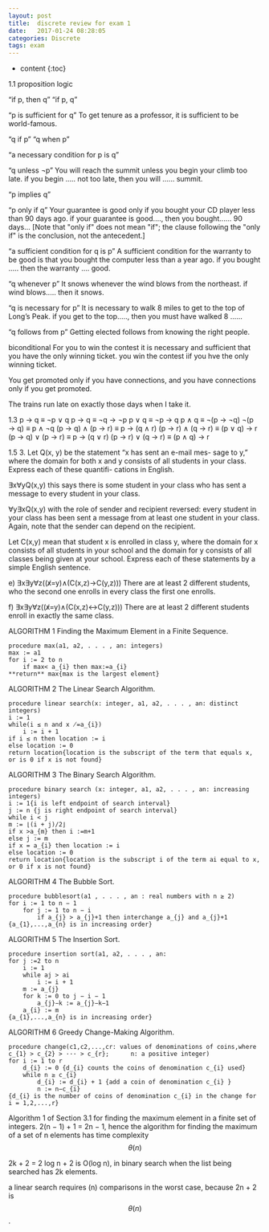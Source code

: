 ```yaml
---
layout: post
title:  discrete review for exam 1
date:   2017-01-24 08:28:05
categories: Discrete
tags: exam
---
```

* content
{:toc}

1.1 proposition logic 

“if p, then q”
“if p, q”

“p is sufficient for q”
To get tenure as a professor, it is sufficient to be world-famous.

“q if p”
“q when p”


“a necessary condition for p is q” 







“q unless ¬p”
You will reach the summit unless you begin your climb too late.
if you begin ..... not too late, then you will ...... summit. 

“p implies q”

“p only if q”
Your guarantee is good only if you bought your CD player less than 90 days ago.
if your guarantee is good...., then you bought...... 90 days...
[Note that "only if" does not mean "if"; the clause following the "only if" is the conclusion, not the antecedent.]

“a sufficient condition for q is p” 
A sufficient condition for the warranty to be good is that you bought the computer less than a year ago.
if you bought ..... then the warranty .... good. 

“q whenever p”
It snows whenever the wind blows from the northeast.
if wind blows..... then it snows. 


“q is necessary for p”
It is necessary to walk 8 miles to get to the top of Long’s Peak.
if you get to the top....., then you must have walked 8 ......

“q follows from p”
Getting elected follows from knowing the right people.

biconditional
For you to win the contest it is necessary and sufficient that you have the only winning ticket.
you win the contest iif you hve the only winning ticket. 

You get promoted only if you have connections, and you have connections only if you get promoted.

The trains run late on exactly those days when I take it.


1.3 
p → q ≡ ¬p ∨ q
p → q ≡ ¬q → ¬p
p ∨ q ≡ ¬p → q
p ∧ q ≡ ¬(p → ¬q)
¬(p → q) ≡ p ∧ ¬q
(p → q) ∧ (p → r) ≡ p → (q ∧ r) (p → r) ∧ (q → r) ≡ (p ∨ q) → r (p → q) ∨ (p → r) ≡ p → (q ∨ r) (p → r) ∨ (q → r) ≡ (p ∧ q) → r


1.5
3. Let Q(x, y) be the statement “x has sent an e-mail mes- sage to y,” where the domain for both x and y consists of all students in your class. Express each of these quantifi- cations in English.

∃x∀yQ(x,y)
this says there is some student in your class who has sent a message to every student in your class.

∀y∃xQ(x,y)
with the role of sender and recipient reversed: every student in your class has been sent a message from at least one student in your class. Again, note that the sender can depend on the recipient.


Let C(x,y) mean that student x is enrolled in class y, where the domain for x consists of all students in your school and the domain for y consists of all classes being given at your school. Express each of these statements by a simple English sentence.

e) ∃x∃y∀z((x̸=y)∧(C(x,z)→C(y,z)))
There are at least 2 different students, who the second one enrolls in every class the first one enrolls. 

f) ∃x∃y∀z((x̸=y)∧(C(x,z)↔C(y,z)))
There are at least 2 different students enroll in exactly the same class. 



ALGORITHM 1 Finding the Maximum Element in a Finite Sequence.
```
procedure max(a1, a2, . . . , an: integers) 
max := a1
for i := 2 to n
	if max< a_{i} then max:=a_{i} 
**return** max{max is the largest element}
```
ALGORITHM 2 The Linear Search Algorithm.
```
procedure linear search(x: integer, a1, a2, . . . , an: distinct integers)
i := 1
while(i ≤ n and x ̸=a_{i})
	i := i + 1
if i ≤ n then location := i
else location := 0
return location{location is the subscript of the term that equals x, or is 0 if x is not found}
```

ALGORITHM 3 The Binary Search Algorithm.
```
procedure binary search (x: integer, a1, a2, . . . , an: increasing integers) 
i := 1{i is left endpoint of search interval}
j := n {j is right endpoint of search interval}
while i < j
m := ⌊(i + j)/2⌋
if x >a_{m} then i :=m+1 
else j := m
if x = a_{i} then location := i
else location := 0
return location{location is the subscript i of the term ai equal to x, or 0 if x is not found}
```
ALGORITHM 4 The Bubble Sort.

```
procedure bubblesort(a1 , . . . , an : real numbers with n ≥ 2) 
for i := 1 to n − 1
	for j := 1 to n − i
		if a_{j} > a_{j}+1 then interchange a_{j} and a_{j}+1
{a_{1},...,a_{n} is in increasing order}

```
ALGORITHM 5 The Insertion Sort.
```
procedure insertion sort(a1, a2, . . . , an: 
for j :=2 to n
	i := 1
	while aj > ai
		i := i + 1 
	m := a_{j}
	for k := 0 to j − i − 1
		a_{j}−k := a_{j}−k−1 
	a_{i} := m
{a_{1},...,a_{n} is in increasing order}
```
ALGORITHM 6 Greedy Change-Making Algorithm.
```
procedure change(c1,c2,...,cr: values of denominations of coins,where c_{1} > c_{2} > ··· > c_{r}; 		n: a positive integer)
for i := 1 to r
	d_{i} := 0 {d_{i} counts the coins of denomination c_{i} used}
	while n ≥ c_{i}
		d_{i} := d_{i} + 1 {add a coin of denomination c_{i} } 
		n := n−c_{i}
{d_{i} is the number of coins of denomination c_{i} in the change for i = 1,2,...,r}
```


Algorithm 1 of Section 3.1 for finding the maximum element in a finite set of integers.
2(n − 1) + 1 = 2n − 1, hence the algorithm for finding the maximum of a set of n elements has time complexity  $$\theta(n)$$

2k + 2 = 2 log n + 2 is O(log n), in binary search when the list being searched has 2k elements.

a linear search requires (n) comparisons in the worst case, because 2n + 2 is $$ \theta (n)$$.




